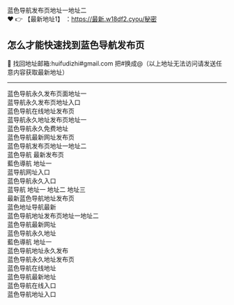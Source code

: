 蓝色导航发布页地址一地址二<br>
:heart: :point_right: 【最新地址1】 ：https://最新.w18df2.cyou/秘密<br>
## **怎么才能快速找到蓝色导航发布页**<br>

📧 找回地址邮箱:huifudizhi#gmail.com 把#换成@（以上地址无法访问请发送任意内容获取最新地址）<br>

---
蓝色导航永久发布页面地址一<br>
蓝导航永久发布页地址入口<br>
蓝色导航在线地址发布页<br>
蓝导航永久地址发布页地址一<br>
蓝色导航永久免费地址<br>
蓝色导航最新网址发布页<br>
蓝色导航发布页地址一地址二<br>
蓝色导航 最新发布页<br>
藍色導航 地址一<br>
蓝导航网址入口<br>
蓝色导航永久入口<br>
蓝导航 地址一 地址二 地址三<br>
最新蓝色导航地址发布页<br>
蓝色地址导航最新<br>
蓝色导航地址发布页地址一地址二<br>
蓝色导航最新网址<br>
蓝色导航永久地址<br>
藍色導航 地址一<br>
蓝色导航地址永久发布<br>
蓝色导航永久地址发布页<br>
蓝色导航在线地址<br>
蓝色导航最新地址<br>
蓝色导航在线入口<br>
蓝色导航地址入口<br>
 
 
 
